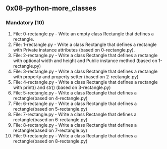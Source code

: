 ## 0x08-python-more_classes

### Mandatory (10)
1. File: 0-rectangle.py - Write an empty class Rectangle that defines a rectangle.
2. File: 1-rectangle.py - Write a class Rectangle that defines a rectangle with Private instance attributes (based on 0-rectangle.py).
3. File: 2-rectangle.py - Write a class Rectangle that defines a rectangle with optional width and height and Public instance method (based on 1-rectangle.py)
4. File: 3-rectangle.py - Write a class Rectangle that defines a rectangle with property and property setter (based on 2-rectangle.py)
5. File: 4-rectangle.py - Write a class Rectangle that defines a rectangle with print() and str() (based on 3-rectangle.py)
6. File: 5-rectangle.py - Write a class Rectangle that defines a rectangle(based on 4-rectangle.py)
7. File: 6-rectangle.py - Write a class Rectangle that defines a rectangle(based on 5-rectangle.py)
8. File: 7-rectangle.py - Write a class Rectangle that defines a rectangle(based on 6-rectangle.py)
9. File: 8-rectangle.py - Write a class Rectangle that defines a rectangle(based on 7-rectangle.py)
10. File: 9-rectangle.py - Write a class Rectangle that defines a rectangle(based on 8-rectangle.py)
